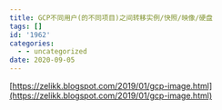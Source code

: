 ```yaml
---
title: GCP不同用户(的不同项目)之间转移实例/快照/映像/硬盘
tags: []
id: '1962'
categories:
  - - uncategorized
date: 2020-09-05
---
```


[https://zelikk.blogspot.com/2019/01/gcp-image.html](https://zelikk.blogspot.com/2019/01/gcp-image.html)
